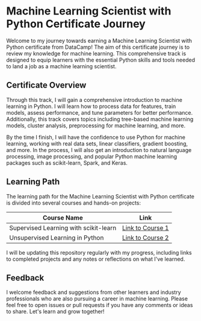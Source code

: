 # Machine Learning Scientist with Python Certificate Journey

Welcome to my journey towards earning a Machine Learning Scientist with Python certificate from DataCamp! The aim of this certificate journey is to review my knowledge for machine learning. This comprehensive track is designed to equip learners with the essential Python skills and tools needed to land a job as a machine learning scientist.

## Certificate Overview

Through this track, I will gain a comprehensive introduction to machine learning in Python. I will learn how to process data for features, train models, assess performance, and tune parameters for better performance. Additionally, this track covers topics including tree-based machine learning models, cluster analysis, preprocessing for machine learning, and more.

By the time I finish, I will have the confidence to use Python for machine learning, working with real data sets, linear classifiers, gradient boosting, and more. In the process, I will also get an introduction to natural language processing, image processing, and popular Python machine learning packages such as scikit-learn, Spark, and Keras.

## Learning Path

The learning path for the Machine Learning Scientist with Python certificate is divided into several courses and hands-on projects:

| Course Name | Link |
| ----------- | ---- |
| Supervised Learning with scikit-learn    | [Link to Course 1](course1.md) |
| Unsupervised Learning in Python    | [Link to Course 2](course2.md) |

I will be updating this repository regularly with my progress, including links to completed projects and any notes or reflections on what I've learned.

## Feedback

I welcome feedback and suggestions from other learners and industry professionals who are also pursuing a career in machine learning. Please feel free to open issues or pull requests if you have any comments or ideas to share. Let's learn and grow together!
